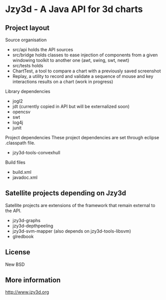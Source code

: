 Jzy3d - A Java API for 3d charts
================================

Project layout
--------------
Source organisation
- src/api holds the API sources
- src/bridge holds classes to ease injection of components from a given windowing toolkit to another one (awt, swing, swt, newt) 
- src/tests holds
 - ChartTest, a tool to compare a chart with a previously saved screenshot
 - Replay, a utility to record and validate a sequence of mouse and key interactions results on a chart (work in progress)

Library dependencies
- jogl2
- jdt (currently copied in API but will be externalized soon)
- opencsv
- swt
- log4j
- junit

Project dependencies
These project dependencies are set through eclipse .classpath file.
- jzy3d-tools-convexhull

Build files
- build.xml
- javadoc.xml


Satellite projects depending on Jzy3d
--------------
Satellite projects are extensions of the framework that remain external to the API.

- jzy3d-graphs
- jzy3d-depthpeeling
- jzy3d-svm-mapper (also depends on jzy3d-tools-libsvm)
- glredbook

License
--------------
New BSD

More information
--------------
http://www.jzy3d.org

